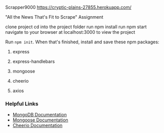 Scrapper9000
https://cryptic-plains-27855.herokuapp.com/

"All the News That's Fit to Scrape" Assignment

clone project
cd into the project folder
run npm install
run npm start
navigate to your browser at localhost:3000 to view the project

Run `npm init`. When that's finished, install and save these npm packages:

   1. express

   2. express-handlebars

   3. mongoose

   4. cheerio

   5. axios


### Helpful Links

* [MongoDB Documentation](https://docs.mongodb.com/manual/)
* [Mongoose Documentation](http://mongoosejs.com/docs/api.html)
* [Cheerio Documentation](https://github.com/cheeriojs/cheerio)


